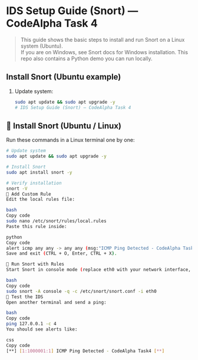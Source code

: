 # IDS Setup Guide (Snort) — CodeAlpha Task 4

> This guide shows the basic steps to install and run Snort on a Linux system (Ubuntu).  
> If you are on Windows, see Snort docs for Windows installation. This repo also contains a Python demo you can run locally.

## Install Snort (Ubuntu example)
1. Update system:
   ```bash
   sudo apt update && sudo apt upgrade -y
   # IDS Setup Guide (Snort) — CodeAlpha Task 4

## 📌 Install Snort (Ubuntu / Linux)
Run these commands in a Linux terminal one by one:

```bash
# Update system
sudo apt update && sudo apt upgrade -y

# Install Snort
sudo apt install snort -y

# Verify installation
snort -V
📌 Add Custom Rule
Edit the local rules file:

bash
Copy code
sudo nano /etc/snort/rules/local.rules
Paste this rule inside:

python
Copy code
alert icmp any any -> any any (msg:"ICMP Ping Detected - CodeAlpha Task4"; sid:1000001; rev:1;)
Save and exit (CTRL + O, Enter, CTRL + X).

📌 Run Snort with Rules
Start Snort in console mode (replace eth0 with your network interface, e.g., wlan0 for WiFi):

bash
Copy code
sudo snort -A console -q -c /etc/snort/snort.conf -i eth0
📌 Test the IDS
Open another terminal and send a ping:

bash
Copy code
ping 127.0.0.1 -c 4
You should see alerts like:

css
Copy code
[**] [1:1000001:1] ICMP Ping Detected - CodeAlpha Task4 [**]

